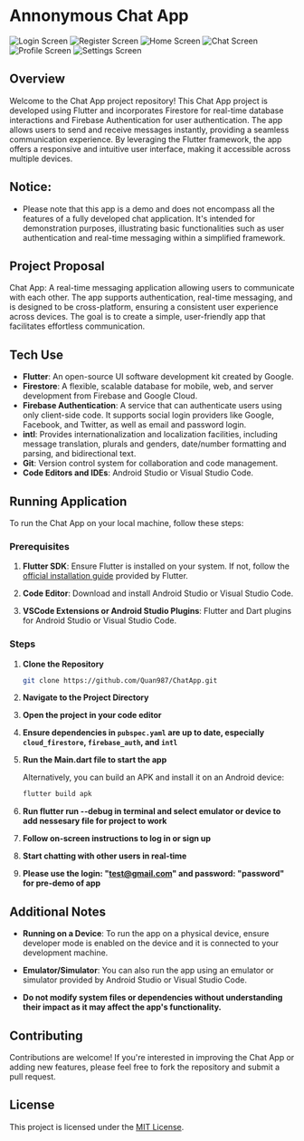 # Annonymous Chat App



<!-- <img src="screenshot/login.png" width="200" style="margin-right: 16px;"/>
<img src="screenshot/register.png" width="200" style="margin-right: 16px;"/>
<img src="screenshot/home.png" width="200" style="margin-right: 16px;"/>
<br>
<img src="screenshot/chat.png" width="200" style="margin-right: 16px; margin-top: 12px;"/>
<img src="screenshot/profile.png" width="200" style="margin-right: 16px; margin-top: 12px;"/>
<img src="screenshot/setting.png" width="200" style="margin-right: 16px; margin-top: 12px;"/>
<br> -->
![Login Screen](/screenshot/login.png)
![Register Screen](/screenshot/register.png)
![Home Screen](/screenshot/home.png)
![Chat Screen](/screenshot/chat.png)
![Profile Screen](/screenshot/profile.png)
![Settings Screen](/screenshot/setting.png)


## Overview
Welcome to the Chat App project repository! This Chat App project is developed using Flutter and incorporates Firestore for real-time database interactions and Firebase Authentication for user authentication. The app allows users to send and receive messages instantly, providing a seamless communication experience. By leveraging the Flutter framework, the app offers a responsive and intuitive user interface, making it accessible across multiple devices.

## Notice:
- Please note that this app is a demo and does not encompass all the features of a fully developed chat application. It's intended for demonstration purposes, illustrating basic functionalities such as user authentication and real-time messaging within a simplified framework.

## Project Proposal
Chat App: A real-time messaging application allowing users to communicate with each other. The app supports authentication, real-time messaging, and is designed to be cross-platform, ensuring a consistent user experience across devices. The goal is to create a simple, user-friendly app that facilitates effortless communication.

## Tech Use
- **Flutter**: An open-source UI software development kit created by Google.
- **Firestore**: A flexible, scalable database for mobile, web, and server development from Firebase and Google Cloud.
- **Firebase Authentication**: A service that can authenticate users using only client-side code. It supports social login providers like Google, Facebook, and Twitter, as well as email and password login.
- **intl**: Provides internationalization and localization facilities, including message translation, plurals and genders, date/number formatting and parsing, and bidirectional text.
- **Git**: Version control system for collaboration and code management.
- **Code Editors and IDEs**: Android Studio or Visual Studio Code.

## Running Application

To run the Chat App on your local machine, follow these steps:

### Prerequisites

1. **Flutter SDK**: Ensure Flutter is installed on your system. If not, follow the [official installation guide](https://flutter.dev/docs/get-started/install) provided by Flutter.

2. **Code Editor**: Download and install Android Studio or Visual Studio Code.

3. **VSCode Extensions or Android Studio Plugins**: Flutter and Dart plugins for Android Studio or Visual Studio Code.

### Steps

1. **Clone the Repository**
   ```bash
   git clone https://github.com/Quan987/ChatApp.git
   ```
   
2. **Navigate to the Project Directory**

3. **Open the project in your code editor**

4. **Ensure dependencies in `pubspec.yaml` are up to date, especially `cloud_firestore`, `firebase_auth`, and `intl`**

5. **Run the Main.dart file to start the app**

   Alternatively, you can build an APK and install it on an Android device:
   ```bash
   flutter build apk
   ```
6. **Run flutter run --debug in terminal and select emulator or device to add nessesary file for project to work**

6. **Follow on-screen instructions to log in or sign up**

7. **Start chatting with other users in real-time**

8. **Please use the login: "test@gmail.com" and password: "password" for pre-demo of app**

## Additional Notes

- **Running on a Device**: To run the app on a physical device, ensure developer mode is enabled on the device and it is connected to your development machine.

- **Emulator/Simulator**: You can also run the app using an emulator or simulator provided by Android Studio or Visual Studio Code.

- **Do not modify system files or dependencies without understanding their impact as it may affect the app's functionality.**

## Contributing
Contributions are welcome! If you're interested in improving the Chat App or adding new features, please feel free to fork the repository and submit a pull request.

## License
This project is licensed under the [MIT License](https://opensource.org/licenses/MIT).